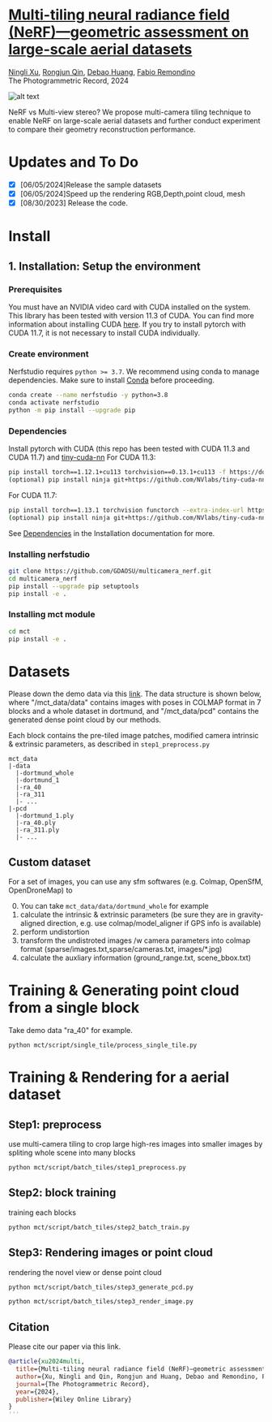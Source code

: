 # [Multi-tiling neural radiance field (NeRF)—geometric assessment on large-scale aerial datasets](https://arxiv.org/abs/2310.00530) 
[Ningli Xu](https://ninglixu.github.io/), [Rongjun Qin](https://u.osu.edu/qin.324/), [Debao Huang](https://debaohuang.github.io/), [Fabio Remondino](https://3dom.fbk.eu/people/profile/remondino)  
The Photogrammetric Record, 2024  

![alt text](comparison.png "Comparison between ours and SOTA MVS methods")

NeRF vs Multi-view stereo? We propose multi-camera tiling technique to enable NeRF on large-scale aerial datasets and further conduct experiment to compare their geometry reconstruction performance.

# Updates and To Do 
- [x] [06/05/2024]Release the sample datasets   
- [x] [06/05/2024]Speed up the rendering RGB,Depth,point cloud, mesh  
- [x] [08/30/2023] Release the code.  

# Install

## 1. Installation: Setup the environment
### Prerequisites
You must have an NVIDIA video card with CUDA installed on the system. This library has been tested with version 11.3 of CUDA. You can find more information about installing CUDA [here](https://docs.nvidia.com/cuda/cuda-quick-start-guide/index.html).
If you try to install pytorch with CUDA 11.7, it is not necessary to install CUDA individually.
### Create environment
Nerfstudio requires `python >= 3.7`. We recommend using conda to manage dependencies. Make sure to install [Conda](https://docs.conda.io/en/latest/miniconda.html) before proceeding.
```bash
conda create --name nerfstudio -y python=3.8
conda activate nerfstudio
python -m pip install --upgrade pip
```
### Dependencies
Install pytorch with CUDA (this repo has been tested with CUDA 11.3 and CUDA 11.7) and [tiny-cuda-nn](https://github.com/NVlabs/tiny-cuda-nn)
For CUDA 11.3:
```bash
pip install torch==1.12.1+cu113 torchvision==0.13.1+cu113 -f https://download.pytorch.org/whl/torch_stable.html
(optional) pip install ninja git+https://github.com/NVlabs/tiny-cuda-nn/#subdirectory=bindings/torch
```
For CUDA 11.7:
```bash
pip install torch==1.13.1 torchvision functorch --extra-index-url https://download.pytorch.org/whl/cu117
(optional) pip install ninja git+https://github.com/NVlabs/tiny-cuda-nn/#subdirectory=bindings/torch
```
See [Dependencies](https://github.com/nerfstudio-project/nerfstudio/blob/main/docs/quickstart/installation.md#dependencies)
in the Installation documentation for more.
### Installing nerfstudio
```bash
git clone https://github.com/GDAOSU/multicamera_nerf.git
cd multicamera_nerf
pip install --upgrade pip setuptools
pip install -e .
```
### Installing mct module
```bash
cd mct
pip install -e .
```
# Datasets
Please down the demo data via this [link](https://buckeyemailosu-my.sharepoint.com/:u:/g/personal/xu_3961_buckeyemail_osu_edu/EQPWDZYSurRKj2pNDYfvdjAB-_lTkBTkGFbmEZJj66iprQ?e=KhaxWc). The data structure is shown below, where "/mct_data/data" contains images with poses in COLMAP format in 7 blocks and a whole dataset in dortmund, and "/mct_data/pcd" contains the generated dense point cloud by our methods.

Each block contains the pre-tiled image patches, modified camera intrinsic & extrinsic parameters, as described in `step1_preprocess.py`
```
mct_data
|-data
  |-dortmund_whole
  |-dortmund_1
  |-ra_40
  |-ra_311
  |- ...
|-pcd
  |-dortmund_1.ply
  |-ra_40.ply
  |-ra_311.ply
  |- ...
```

## Custom dataset
For a set of images, you can use any sfm softwares (e.g. Colmap, OpenSfM, OpenDroneMap) to 

0. You can take `mct_data/data/dortmund_whole` for example
1. calculate the intrinsic & extrinsic parameters (be sure they are in gravity-aligned direction, e.g. use colmap/model_aligner if GPS info is available)
2. perform undistortion
3. transform the undistroted images /w camera parameters into colmap format (sparse/images.txt,sparse/cameras.txt, images/*.jpg)
4. calculate the auxliary information (ground_range.txt, scene_bbox.txt)

# Training & Generating point cloud from a single block
Take demo data "ra_40" for example.
```
python mct/script/single_tile/process_single_tile.py
```


# Training & Rendering for a aerial dataset
## Step1: preprocess   
use multi-camera tiling to crop large high-res images into smaller images by spliting whole scene into many blocks  
```bash
python mct/script/batch_tiles/step1_preprocess.py
```

## Step2: block training  
training each blocks  
```bash
python mct/script/batch_tiles/step2_batch_train.py
```

## Step3: Rendering images or point cloud  
rendering the novel view or dense point cloud   
```bash
python mct/script/batch_tiles/step3_generate_pcd.py  
```
```bash
python mct/script/batch_tiles/step3_render_image.py  
```

## Citation
Please cite our paper via this link.
```bibtex
@article{xu2024multi,
  title={Multi-tiling neural radiance field (NeRF)—geometric assessment on large-scale aerial datasets},
  author={Xu, Ningli and Qin, Rongjun and Huang, Debao and Remondino, Fabio},
  journal={The Photogrammetric Record},
  year={2024},
  publisher={Wiley Online Library}
}
'''